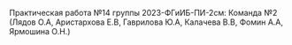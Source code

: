 Практическая работа №14 группы 2023-ФГиИБ-ПИ-2см: Команда №2 (Лядов О.А, Аристархова Е.В, Гаврилова Ю.А, Калачева В.В, Фомин А.А, Ярмошина О.Н.)
